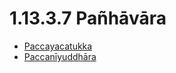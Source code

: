 # 1.13.3.7 Pañhāvāra

* [Paccayacatukka](1.13.3.7/Paccayacatukka.md)
* [Paccanīyuddhāra](1.13.3.7/Paccaniyuddhara.md)
